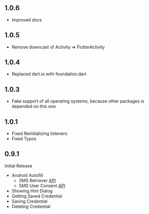 ## 1.0.6
- Improved docs


## 1.0.5
- Remove downcast of Activity => FlutterActivity


## 1.0.4
- Replaced dart.io with foundation.dart


## 1.0.3
- Fake support of all operating systems, because other packages is depended on this one


## 1.0.1
- Fixed Reinitializing listeners
- Fixed Typos


## 0.9.1
Initial Release

- Android Autofill
  - SMS Retriever [API](https://developers.google.com/identity/sms-retriever/overview?hl=en)
  - SMS User Consent [API](https://developers.google.com/identity/sms-retriever/user-consent/overview)
- Showing Hint Dialog
- Getting Saved Credential
- Saving Credential
- Deleting Credential